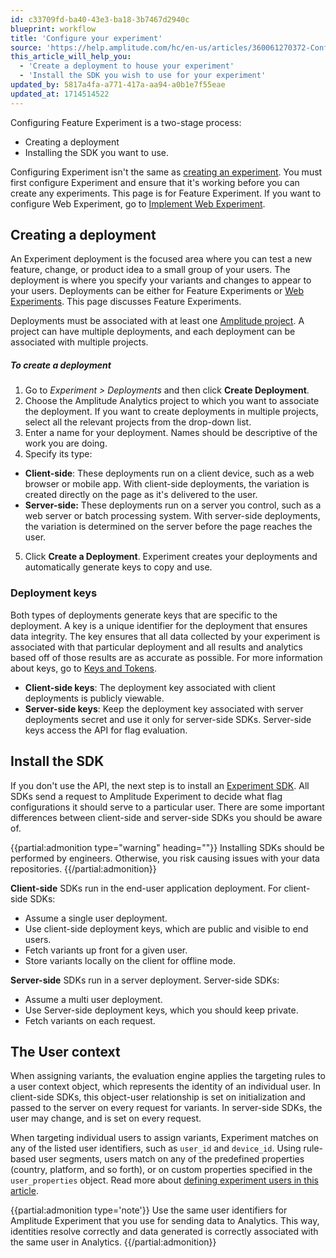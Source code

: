```yaml
---
id: c33709fd-ba40-43e3-ba18-3b7467d2940c
blueprint: workflow
title: 'Configure your experiment'
source: 'https://help.amplitude.com/hc/en-us/articles/360061270372-Configure-your-experiment'
this_article_will_help_you:
  - 'Create a deployment to house your experiment'
  - 'Install the SDK you wish to use for your experiment'
updated_by: 5817a4fa-a771-417a-aa94-a0b1e7f55eae
updated_at: 1714514522
---
```

Configuring Feature Experiment is a two-stage process: 

* Creating a deployment
* Installing the SDK you want to use.

Configuring Experiment isn't the same as [creating an experiment](/docs/feature-experiment/workflow/create). You must first configure Experiment and ensure that it's working before you can create any experiments. This page is for Feature Experiment. If you want to configure Web Experiment, go to [Implement Web Experiment](/docs/web-experiment/implementation). 

## Creating a deployment

An Experiment deployment is the focused area where you can test a new feature, change, or product idea to a small group of your users. The deployment is where you specify your variants and changes to appear to your users. Deployments can be either for Feature Experiments or [Web Experiments](/docs/web-experiment/implementation). This page discusses Feature Experiments. 

Deployments must be associated with at least one [Amplitude project](/docs/get-started/create-project). A project can have multiple deployments, and each deployment can be associated with multiple projects.

##### To create a deployment

1. Go to *Experiment > Deployments* and then click **Create Deployment**.
2. Choose the Amplitude Analytics project to which you want to associate the deployment. If you want to create deployments in multiple projects, select all the relevant projects from the drop-down list.
3. Enter a name for your deployment. Names should be descriptive of the work you are doing.
4. Specify its type:

  * **Client-side**: These deployments run on a client device, such as a web browser or mobile app. With client-side deployments, the variation is created directly on the page as it's delivered to the user.
  * **Server-side:** These deployments run on a server you control, such as a web server or batch processing system. With server-side deployments, the variation is determined on the server before the page reaches the user. 

5. Click **Create a Deployment**. Experiment creates your deployments and automatically generate keys to copy and use.

### Deployment keys

Both types of deployments generate keys that are specific to the deployment. A key is a unique identifier for the deployment that ensures data integrity. The key ensures that all data collected by your experiment is associated with that particular deployment and all results and analytics based off of those results are as accurate as possible. For more information about keys, go to [Keys and Tokens](/docs/apis/keys-and-tokens#keys-overview).

* **Client-side keys**: The deployment key associated with client deployments is publicly viewable. 
* **Server-side keys**: Keep the deployment key associated with server deployments secret and use it only for server-side SDKs. Server-side keys access the API for flag evaluation. 

## Install the SDK

If you don't use the API, the next step is to install an [Experiment SDK](/docs/sdks/experiment-sdks). 
All SDKs send a request to Amplitude Experiment to decide what flag configurations it should serve to a particular user. There are some important differences between client-side and server-side SDKs you should be aware of.

{{partial:admonition type="warning" heading=""}}
Installing SDKs should be performed by engineers. Otherwise, you risk causing issues with your data repositories.
{{/partial:admonition}}

**Client-side** SDKs run in the end-user application deployment. For client-side SDKs:

* Assume a single user deployment.
* Use client-side deployment keys, which are public and visible to end users.
* Fetch variants up front for a given user.
* Store variants locally on the client for offline mode.

**Server-side** SDKs run in a server deployment. Server-side SDKs:

* Assume a multi user deployment.
* Use Server-side deployment keys, which you should keep private.
* Fetch variants on each request.

## The User context

When assigning variants, the evaluation engine applies the targeting rules to a user context object, which represents the identity of an individual user. In client-side SDKs, this object-user relationship is set on initialization and passed to the server on every request for variants. In server-side SDKs, the user may change, and is set on every request.

When targeting individual users to assign variants, Experiment matches on any of the listed user identifiers, such as `user_id` and `device_id`. Using rule-based user segments, users match on any of the predefined properties (country, platform, and so forth), or on custom properties specified in the `user_properties` object. Read more about [defining experiment users in this article](/docs/feature-experiment/data-model#users).

{{partial:admonition type='note'}}
Use the same user identifiers for Amplitude Experiment that you use for sending data to Analytics. This way, identities resolve correctly and data generated is correctly associated with the same user in Analytics.
{{/partial:admonition}}
